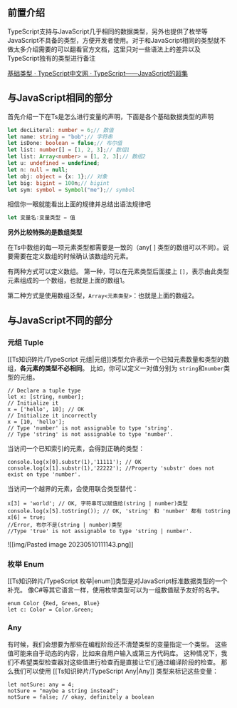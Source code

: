 ## 前置介绍

TypeScript支持与JavaScript几乎相同的数据类型，另外也提供了枚举等JavaScript不具备的类型，方便开发者使用。对于和JavaScript相同的类型就不做太多介绍需要的可以翻看官方文档，这里只对一些语法上的差异以及TypeScript独有的类型进行备注

[基础类型 · TypeScript中文网 · TypeScript——JavaScript的超集](https://www.tslang.cn/docs/handbook/basic-types.html)

## 与JavaScript相同的部分

首先介绍一下在Ts是怎么进行变量的声明，下面是各个基础数据类型的声明

```TypeScript
let decLiteral: number = 6;// 数值
let name: string = "bob";// 字符串
let isDone: boolean = false;// 布尔值
let list: number[] = [1, 2, 3];// 数组1
let list: Array<number> = [1, 2, 3];// 数组2
let u: undefined = undefined;
let n: null = null;
let obj: object = {x: 1};// 对象
let big: bigint = 100n;// bigint
let sym: symbol = Symbol("me");// symbol
```

相信你一眼就能看出上面的规律并总结出语法规律吧

```TypeScript
let 变量名:变量类型 = 值
```

**另外比较特殊的是数组类型**

在Ts中数组的每一项元素类型都需要是一致的（any[ ] 类型的数组可以不同）。说要需要在定义数组的时候确认该数组的元素。

有两种方式可以定义数组。 第一种，可以在元素类型后面接上 `[]`，表示由此类型元素组成的一个数组，也就是上面的数组1。

第二种方式是使用数组泛型，`Array<元素类型>`：也就是上面的数组2。

## 与JavaScript不同的部分

### 元组 Tuple

[[Ts知识碎片/TypeScript 元组|元组]]类型允许表示一个已知元素数量和类型的数组，**各元素的类型不必相同**。 比如，你可以定义一对值分别为 `string`和`number`类型的元组。

```Ts
// Declare a tuple type
let x: [string, number];
// Initialize it
x = ['hello', 10]; // OK
// Initialize it incorrectly
x = [10, 'hello']; 
// Type 'number' is not assignable to type 'string'.
// Type 'string' is not assignable to type 'number'.
```
当访问一个已知索引的元素，会得到正确的类型：
```Ts
console.log(x[0].substr(1),'11111'); // OK
console.log(x[1].substr(1),'22222'); //Property 'substr' does not exist on type 'number'.
```

当访问一个越界的元素，会使用联合类型替代：
```Ts
x[3] = 'world'; // OK, 字符串可以赋值给(string | number)类型
console.log(x[5].toString()); // OK, 'string' 和 'number' 都有 toString
x[6] = true; 
//Error, 布尔不是(string | number)类型 
//Type 'true' is not assignable to type 'string | number'.
```

![[img/Pasted image 20230510111143.png]]

### 枚举 Enum

[[Ts知识碎片/TypeScript 枚举|enum]]类型是对JavaScript标准数据类型的一个补充。 像C#等其它语言一样，使用枚举类型可以为一组数值赋予友好的名字。

```Ts
enum Color {Red, Green, Blue}
let c: Color = Color.Green;
```

### Any

有时候，我们会想要为那些在编程阶段还不清楚类型的变量指定一个类型。 这些值可能来自于动态的内容，比如来自用户输入或第三方代码库。 这种情况下，我们不希望类型检查器对这些值进行检查而是直接让它们通过编译阶段的检查。 那么我们可以使用 [[Ts知识碎片/TypeScript Any|Any]] 类型来标记这些变量：

```Ts
let notSure: any = 4;
notSure = "maybe a string instead";
notSure = false; // okay, definitely a boolean
```

